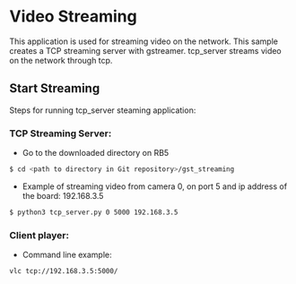
# Video Streaming
This application is used for streaming video on the network. This sample creates a TCP streaming server with gstreamer. tcp_server streams video on the network through tcp.

## Start Streaming

Steps for running tcp_server steaming application:

### TCP Streaming Server:
-   Go to the downloaded directory on RB5
```bash
$ cd <path to directory in Git repository>/gst_streaming
```    
-   Example of streaming video from camera 0, on port 5 and ip address of the board: 192.168.3.5
    
```bash
$ python3 tcp_server.py 0 5000 192.168.3.5
```

### Client player:

-   Command line example:
```bash
vlc tcp://192.168.3.5:5000/
